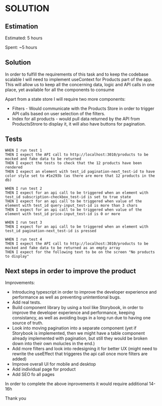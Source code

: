 # SOLUTION

## Estimation

Estimated: 5 hours

Spent: ~5 hours

## Solution

In order to fulfill the requirements of this task and to keep the codebase scalable I will need to implement useContext for Products part of the app.
This will allow us to keep all the concerning data, logic and API calls in one place, yet available for all the components to consume

Apart from a state store I will require two more components:

- Filters - Would communicate with the Products Store in order to trigger API calls based on user selection of the filters.
- Index for all products - would pull data returned by the API from ProductsStrore to display it, it will also have buttons for pagination.

## Tests

```gherkin
WHEN I run test 1
THEN I expect the API call to http://localhost:3010/products to be mocked and fake data to be returned
THEN I expect the tests to check that the 12 products have been rendered
THEN I expect an element with test_id pagination-next_test-id to have color style set to #1e293b (as there are more that 12 products in the db)

WHEN I run test 2
THEN I expect for an api call to be triggered when an element with test_id subscription-checkbox_test-id is set to true state
THEN I expect for an api call to be triggered when value of the element with test_id query-input_test-id is more than 3 chars
THEN I expect for an api call to be triggered when value of the element with test_id price-input_test-id is 0 or more

WHEN I run test 3
THEN I expect for an api call to be triggered when an element with test_id pagination-next_test-id is pressed

WHEN I run test 4
THEN I expect the API call to http://localhost:3010/products to be mocked and fake data to be returned as an empty array
THEN I expect for the following text to be on the screen "No products to display"

```

## Next steps in order to improve the product

Improvements:

- Introducing typescript in order to improve the developer experience and performance as well as preventing unintentional bugs.
- Add real tests.
- Build component library by using a tool like Storybook, in order to improve the developer experience and performance, keeping consistancy, as well as avoiding bugs in a long run due to having one source of truth.
- Look into moving pagination into a separate component (yet if Storybook is implemented, then we might have a table component already implemented with pagination, but still they would be broken down into their own molucles in the end.)
- Add more filters and look into redesigning it for better UX (might need to rewrite the useEffect that triggeres the api call once more filters are added)
- Improve overall UI for mobile and desktop
- Add individual page for product
- Add SEO fo all pages

In order to complete the above inprovements it would require additional 14-16h

Thank you
